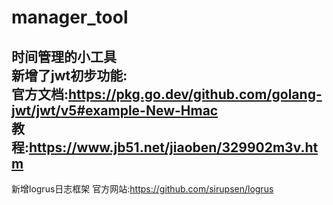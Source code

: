 # manager_tool
时间管理的小工具  
新增了jwt初步功能:  
官方文档:https://pkg.go.dev/github.com/golang-jwt/jwt/v5#example-New-Hmac  
教程:https://www.jb51.net/jiaoben/329902m3v.htm
---
新增logrus日志框架
官方网站:https://github.com/sirupsen/logrus